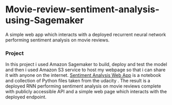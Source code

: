 # Movie-review-sentiment-analysis-using-Sagemaker

A simple web app which interacts with a deployed recurrent neural network performing sentiment analysis on movie reviews.

### Project

In this project i used Amazon Sagemaker to build, deploy and test the model and then i used Amazon S3 service to host my webpage so that i can share it with anyone on the internet.
[Sentiment Analysis Web App](https://github.com/udacity/sagemaker-deployment/tree/master/Project) is a notebook and collection of Python files taken from the udacity . The result is a deployed RNN performing sentiment analysis on movie reviews complete with publicly accessible API and a simple web page which interacts with the deployed endpoint.
